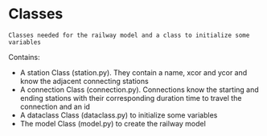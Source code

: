 # Classes

```
Classes needed for the railway model and a class to initialize some variables

```

Contains:
- A station Class (station.py). They contain a name, xcor and ycor and know the adjacent connecting stations
- A connection Class (connection.py). Connections know the starting and ending stations with their corresponding duration time to travel the connection and an id
- A dataclass Class (dataclass.py) to initialize some variables
- The model Class (model.py) to create the railway model